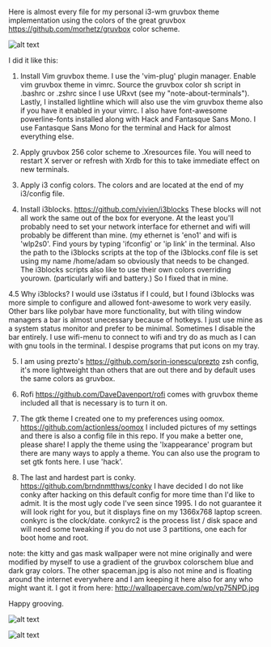 Here is almost every file for my personal i3-wm gruvbox theme implementation using the
colors of the great gruvbox https://github.com/morhetz/gruvbox color scheme. 

![alt text](https://github.com/a-schaefers/i3-wm-gruvbox-theme/raw/master/screenshots/gruv-sadkitty-clean.png)

I did it like this:

1. Install Vim gruvbox theme. I use the 'vim-plug' plugin manager.
Enable vim gruvbox theme in vimrc. Source the gruvbox color sh script in
.bashrc or .zshrc since I use URxvt (see my "note-about-terminals"). Lastly, I
installed lightline which will also use the vim gruvbox theme also if you have it
enabled in your vimrc. I also have font-awesome powerline-fonts installed along with Hack
and Fantasque Sans Mono. I use Fantasque Sans Mono for the terminal and Hack
for almost everything else.

2. Apply gruvbox 256 color scheme to .Xresources file. You will need to restart X
   server or refresh with Xrdb for this to take immediate effect on new
   terminals.

3. Apply i3 config colors. The colors and are located at the end of my i3/config file.

4. Install i3blocks. https://github.com/vivien/i3blocks These blocks will not all work the same out of the
   box for everyone. At the least you'll probably need to set your network
   interface for ethernet and wifi will probably be different than mine. (my
   ethernet is 'eno1' and wifi is 'wlp2s0'. Find yours by typing 'ifconfig' or
   'ip link' in the terminal. Also the path to the i3blocks scripts at the top of the i3blocks.conf file is set using
   my name /home/adam so obviously that needs to be changed. The i3blocks
   scripts also like to use their own colors overriding yourown. (particularly
   wifi and battery.) So I fixed that in mine.

4.5 Why i3blocks? I would use i3status if I could, but I found i3blocks was
more simple to configure and allowed font-awesome to work very easily. Other
bars like polybar have more functionality, but with tiling window managers a bar is
almost unecessary because of hotkeys. I just use mine as a system status
monitor and prefer to be minimal. Sometimes I disable the bar entirely. I use wifi-menu to connect to wifi
and try do as much as I can with gnu tools in the terminal. I despise programs
that put icons on my tray.

5. I am using prezto's https://github.com/sorin-ionescu/prezto zsh config, it's more lightweight than others that are
   out there and by default uses the same colors as gruvbox.

6. Rofi https://github.com/DaveDavenport/rofi comes with gruvbox theme included all that is necessary is to turn it
   on.

7. The gtk theme I created one to my preferences using oomox. https://github.com/actionless/oomox
I included pictures of my settings and there is also a config file in this
repo. If you make a better one, please share! I apply the theme using the
'lxappearance' program but there are many ways to apply a theme. You can also use the program to set gtk fonts here. I
use 'hack'.

8. The last and hardest part is conky. https://github.com/brndnmtthws/conky I have decided I do not like conky
   after hacking on this default config for more time than I'd like to admit. It is the most ugly code I've seen since 1995. I do not guarantee it will look right for you,
   but it displays fine on my 1366x768 laptop screen. conkyrc is the
   clock/date. conkyrc2 is the process list / disk space and will need some tweaking
   if you do not use 3 partitions, one each for boot home and root. 

note: the kitty and gas mask wallpaper were not mine originally and were modified by myself to use a
gradient of the gruvbox colorschem blue and dark gray colors. The other
spaceman.jpg is also not mine and is floating around the internet everywhere and I am keeping it
here also for any who might want it. I got it from here: http://wallpapercave.com/wp/vp75NPD.jpg

Happy grooving.


![alt text](https://github.com/a-schaefers/i3-wm-gruvbox-theme/blob/master/screenshots/gruv-prepper-clean.png)


![alt text](https://github.com/a-schaefers/i3-wm-gruvbox-theme/blob/master/screenshots/gruv-dirty.png)

